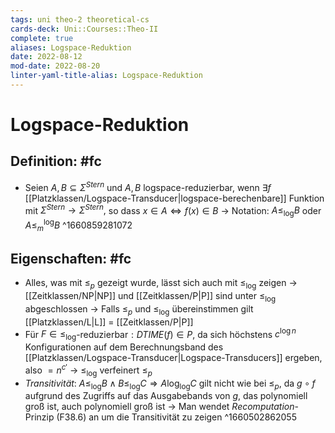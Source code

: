 ```yaml
---
tags: uni theo-2 theoretical-cs
cards-deck: Uni::Courses::Theo-II
complete: true
aliases: Logspace-Reduktion
date: 2022-08-12
mod-date: 2022-08-20
linter-yaml-title-alias: Logspace-Reduktion
---
```


# Logspace-Reduktion

## Definition: #fc
- Seien $A,B\subseteq\Sigma^{Stern}$ und $A,B$ logspace-reduzierbar, wenn $\exists f$ [[Platzklassen/Logspace-Transducer|logspace-berechenbare]] Funktion mit $\Sigma^{Stern}\rightarrow\Sigma^{Stern},$ so dass $x\in A\Leftrightarrow f(x)\in B$
	-> Notation: $A\leq_{\log} B$ oder $A\leq^{\log}_m B$
^1660859281072

## Eigenschaften: #fc
- Alles, was mit $\leq_p$ gezeigt wurde, lässt sich auch mit $\leq_{\log}$ zeigen
	-> [[Zeitklassen/NP|NP]] und [[Zeitklassen/P|P]] sind unter $\leq_{\log}$ abgeschlossen
	-> Falls $\leq_p$ und $\leq_{\log}$ übereinstimmen gilt [[Platzklassen/L|L]] = [[Zeitklassen/P|P]]
- Für $F\in\leq_{\log}$-reduzierbar$:DTIME(f)\in P$, da sich höchstens $c^{\log n}$ Konfigurationen auf dem Berechnungsband des [[Platzklassen/Logspace-Transducer|Logspace-Transducers]] ergeben, also $=n^{c'}$
	-> $\leq_{\log}$ verfeinert $\leq_p$
- *Transitivität*: $A\leq_{\log}B\wedge B\leq_{\log}C\Rightarrow A\log_{\log}C$ gilt nicht wie bei $\leq_p$, da $g\circ f$ aufgrund des Zugriffs auf das Ausgabebands von $g$, das polynomiell groß ist, auch polynomiell groß ist
	-> Man wendet *Recomputation*-Prinzip (F38.6) an um die Transitivität zu zeigen
^1660502862055
